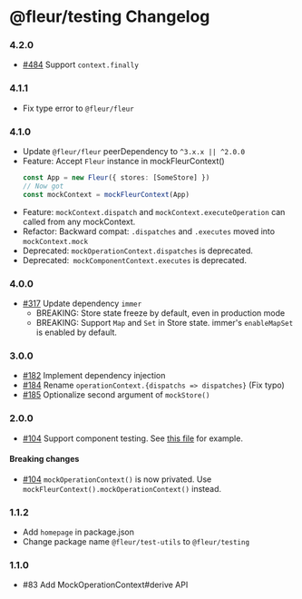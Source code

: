 # @fleur/testing Changelog

### 4.2.0

- [#484](https://github.com/fleur-js/fleur/pull/484) Support `context.finally`

### 4.1.1

- Fix type error to `@fleur/fleur`

### 4.1.0

- Update `@fleur/fleur` peerDependency to `^3.x.x || ^2.0.0`
- Feature: Accept `Fleur` instance in mockFleurContext()
  ```ts
  const App = new Fleur({ stores: [SomeStore] })
  // Now got
  const mockContext = mockFleurContext(App)
  ```
- Feature: `mockContext.dispatch` and `mockContext.executeOperation` can called from any mockContext.
- Refactor: Backward compat: `.dispatches` and `.executes` moved into `mockContext.mock`
- Deprecated: `mockOperationContext.dispatches` is deprecated.
- Deprecated:` mockComponentContext.executes` is deprecated.

### 4.0.0

- [#317](https://github.com/fleur-js/fleur/pull/317) Update dependency `immer`
  - BREAKING: Store state freeze by default, even in production mode
  - BREAKING: Support `Map` and `Set` in Store state. immer's `enableMapSet` is enabled by default.

### 3.0.0

- [#182](https://github.com/fleur-js/fleur/pull/182) Implement dependency injection
- [#184](https://github.com/fleur-js/fleur/pull/184) Rename `operationContext.{dispatchs => dispatches}` (Fix typo)
- [#185](https://github.com/fleur-js/fleur/pull/185) Optionalize second argument of `mockStore()`

### 2.0.0

- [#104](https://github.com/fleur-js/fleur/pull/104) Support component testing.
  See [this file](https://github.com/fleur-js/fleur/tree/master/pkgs/testing/src/index.spec.tsx#L85) for example.

#### Breaking changes

- [#104](https://github.com/fleur-js/fleur/pull/104) `mockOperationContext()` is now privated.
  Use `mockFleurContext().mockOperationContext()` instead.

### 1.1.2

- Add `homepage` in package.json
- Change package name `@fleur/test-utils` to `@fleur/testing`

### 1.1.0

- #83 Add MockOperationContext#derive API
